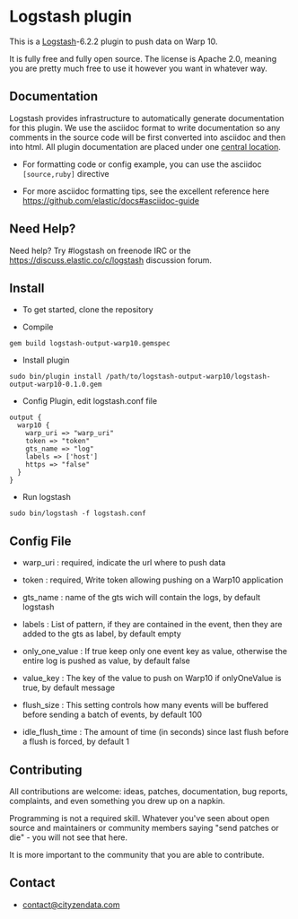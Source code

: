# Logstash plugin #

This is a [Logstash](https://github.com/elastic/logstash)-6.2.2 plugin to push data on Warp 10.

It is fully free and fully open source. The license is Apache 2.0, meaning you are pretty much free to use it however you want in whatever way.

## Documentation

Logstash provides infrastructure to automatically generate documentation for this plugin. We use the asciidoc format to write documentation so any comments in the source code will be first converted into asciidoc and then into html. All plugin documentation are placed under one [central location](http://www.elastic.co/guide/en/logstash/current/).


* For formatting code or config example, you can use the asciidoc `[source,ruby]` directive

* For more asciidoc formatting tips, see the excellent reference here https://github.com/elastic/docs#asciidoc-guide

## Need Help?

Need help? Try #logstash on freenode IRC or the https://discuss.elastic.co/c/logstash discussion forum.

## Install
* To get started, clone the repository

* Compile

```
gem build logstash-output-warp10.gemspec
```

* Install plugin 

```
sudo bin/plugin install /path/to/logstash-output-warp10/logstash-output-warp10-0.1.0.gem
```

* Config Plugin, edit logstash.conf file

```
output {
  warp10 {
    warp_uri => "warp_uri"
    token => "token"
    gts_name => "log"
    labels => ['host']
    https => "false"
  }
}
```

* Run logstash

```
sudo bin/logstash -f logstash.conf
```

## Config File 

* warp_uri : required, indicate the url where to push data

* token : required, Write token allowing pushing on a Warp10 application

* gts_name : name of the gts wich will contain the logs, by default logstash

* labels : List of pattern, if they are contained in the event, then they are added to the gts as label, by default empty

* only_one_value : If true keep only one event key as value, otherwise the entire log is pushed as value, by default false

* value_key : The key of the value to push on Warp10 if onlyOneValue is true, by default message

* flush_size : This setting controls how many events will be buffered before sending a batch of events, by default 100

* idle_flush_time : The amount of time (in seconds) since last flush before a flush is forced, by default 1

## Contributing

All contributions are welcome: ideas, patches, documentation, bug reports, complaints, and even something you drew up on a napkin.

Programming is not a required skill. Whatever you've seen about open source and maintainers or community members  saying "send patches or die" - you will not see that here.

It is more important to the community that you are able to contribute.

## Contact

* contact@cityzendata.com
